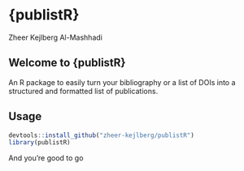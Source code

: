 # {publistR}
Zheer Kejlberg Al-Mashhadi

## Welcome to {publistR}

An R package to easily turn your bibliography or a list of DOIs into a
structured and formatted list of publications.

## Usage

``` r
devtools::install_github("zheer-kejlberg/publistR")
library(publistR)
```

And you’re good to go
